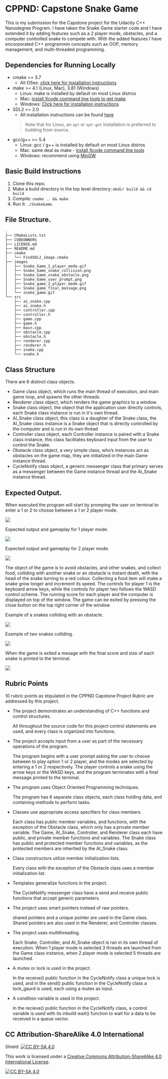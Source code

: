 # CPPND: Capstone Snake Game

This is my submission for the Capstone project for the Udacity C++ Nanodegree Program. I have taken the Snake Game starter code and I have extended it by adding features such as a 2 player mode, obstacles, and a computer controlled snake to compete with. With the added features I have encorporated C++ programmin concepts such as OOP, memory management, and multi-threaded programming. 

## Dependencies for Running Locally
* cmake >= 3.7
  * All OSes: [click here for installation instructions](https://cmake.org/install/)
* make >= 4.1 (Linux, Mac), 3.81 (Windows)
  * Linux: make is installed by default on most Linux distros
  * Mac: [install Xcode command line tools to get make](https://developer.apple.com/xcode/features/)
  * Windows: [Click here for installation instructions](http://gnuwin32.sourceforge.net/packages/make.htm)
* SDL2 >= 2.0
  * All installation instructions can be found [here](https://wiki.libsdl.org/Installation)
  >Note that for Linux, an `apt` or `apt-get` installation is preferred to building from source. 
* gcc/g++ >= 5.4
  * Linux: gcc / g++ is installed by default on most Linux distros
  * Mac: same deal as make - [install Xcode command line tools](https://developer.apple.com/xcode/features/)
  * Windows: recommend using [MinGW](http://www.mingw.org/)

## Basic Build Instructions

1. Clone this repo.
2. Make a build directory in the top level directory: `mkdir build && cd build`
3. Compile: `cmake .. && make`
4. Run it: `./SnakeGame`.

## File Structure.
    .
    ├── CMakeLists.txt
    ├── CODEOWNERS
    ├── LICENSE.md
    ├── README.md
    ├── cmake
    │   └── FindSDL2_image.cmake
    ├── images
    │   ├── Snake_Game_1_player_mode.gif
    │   ├── Snake_Game_snake_collision.png
    │   ├── Snake_Game_snake_obstacle.png
    │   ├── Snake_Game_user_prompt.png
    │   ├── Snake_game_2_player_mode.gif
    │   ├── Snake_game_final_message.png
    │   └── snake_game.gif
    └── src
        ├── ai_snake.cpp
        ├── ai_snake.h
        ├── controller.cpp
        ├── controller.h
        ├── game.cpp
        ├── game.h
        ├── main.cpp
        ├── obstacle.cpp
        ├── obstacle.h
        ├── renderer.cpp
        ├── renderer.h
        ├── snake.cpp
        └── snake.h


## Class Structure

There are 6 distinct class objects.
- Game class object, which runs the main thread of execution, and main game loop, and spawns the other threads.
- Renderer class object, which renders the game graphics to a window.
- Snake class object, the object that the application user directly controls, each Snake class instance is run in it's own thread.
- AI_Snake class object, this class is a daughter of the Snake class, the AI_Snake class instance is a Snake object that is directly controlled by the computer
  and is run in its own thread
- Controller class object, each Controller instance is paired with a Snake class instance, this class facilitates keyboard input from the user to control the Snake.    
- Obstacle class object, a very simple class, who’s instances act as obstacles on the game map, they are initialized in the main Game instance thread.
- CycleNotify class object, a generic messenger class that primary serves as a messenger between the Game instance thread and the AI_Snake instance thread. 

## Expected Output.

When executed the program will start by promping the user on terminal to enter a 1 or 2 to chosse between a 1 or 2 player mode.

![](images/Snake_Game_user_prompt.png)

Expected output and gameplay for 1 player mode.

![](images/Snake_Game_1_player_mode.gif)

Expected output and gameplay for 2 player mode.

![](images/Snake_game_2_player_mode.gif)

The object of the game is to avoid obstacles, and other snakes, and collect food, colliding with another snake or an obstacle is instant death, with the head of the snake turning to a red colour. Collecting a food item will make a snake grow longer and increment its speed. The controls for player 1 is the keyboard arrow keys, while the controls for player two follows the WASD control scheme. The running score for each player and the computer is displayed on top of the window. The game can be exited by pressing the close button on the top right corner of the window. 

Example of a snakes colliding with an obstacle.

![](images/Snake_Game_snake_obstacle.png)

Example of two snakes colliding.

![](images/Snake_Game_snake_collision.png)

When the game is exited a mesage with the final score and size of each snake is printed to the terminal.

![](images/Snake_game_final_message.png)

## Rubric Points

10 rubric points as stipulated in the CPPND Capstone Project Rubric are addressed by this project.

- The project demonstrates an understanding of C++ functions and control structures.

  All throughout the source code for this project control statements are used, and every class is organized into functions.

- The project accepts input from a user as part of the necessary operations of the program. 

  The program begins with a user prompt asking the user to choose between to play option 1 or 2 player, and the modes are selected by entering a 1 or 2 respectively. The player controls a snake using the arrow keys or the WASD keys, and the program terminates with a final message printed to the terminal.

- The program uses Object Oriented Programming techniques.

  The program has 6 separate class objects, each class holding data, and containing methods to perform tasks. 

- Classes use appropriate access specifiers for class members.

  Each class has public member variables, and functions, with the exception of the Obstacle class, which only has a private member variable. The Game, AI_Snake, Controller, and Renderer class each have public, and private member functions and variables. The Snake class has public and protected member functions and variables, as the protected members are inherited by the AI_Snake class.

- Class constructors utilize member initialization lists.

  Every class with the exception of the Obstacle class uses a member initialization list. 

- Templates generalize functions in the project.

  The CycleNotify messenger class have a send and receive public functions that accept generic parameters. 

- The project uses smart pointers instead of raw pointers.

  shared pointers and a unique pointer are used in the Game class. Shared pointers are also used in the Renderer, and Controller classes.

- The project uses multithreading.

  Each Snake, Controller, and AI_Snake object is ran in its own thread of execution. When 1 player mode is selected 3 threads are launched from the Game class instance, when 2 player mode is selected 5 threads are launched. 

- A mutex or lock is used in the project.

  In the receive() public function in the CycleNotify class a unique lock is used, and in the send() public function in the CycleNotify class a lock_gaurd is used, each using a mutex as input.

- A condition variable is used in the project.

  In the recieve() public function in the CycleNotify class, a control variable is used with its inbuild wait() function to wait for a data to be received in a queue vector. 

## CC Attribution-ShareAlike 4.0 International


Shield: [![CC BY-SA 4.0][cc-by-sa-shield]][cc-by-sa]

This work is licensed under a
[Creative Commons Attribution-ShareAlike 4.0 International License][cc-by-sa].

[![CC BY-SA 4.0][cc-by-sa-image]][cc-by-sa]

[cc-by-sa]: http://creativecommons.org/licenses/by-sa/4.0/
[cc-by-sa-image]: https://licensebuttons.net/l/by-sa/4.0/88x31.png
[cc-by-sa-shield]: https://img.shields.io/badge/License-CC%20BY--SA%204.0-lightgrey.svg
